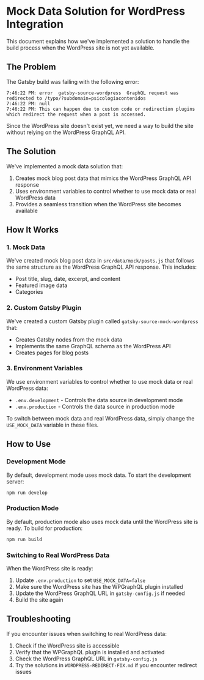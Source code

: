 # Mock Data Solution for WordPress Integration

This document explains how we've implemented a solution to handle the build process when the WordPress site is not yet available.

## The Problem

The Gatsby build was failing with the following error:

```
7:46:22 PM: error  gatsby-source-wordpress  GraphQL request was redirected to /typo/?subdomain=psicologiacontenidos
7:46:22 PM: null
7:46:22 PM: This can happen due to custom code or redirection plugins which redirect the request when a post is accessed.
```

Since the WordPress site doesn't exist yet, we need a way to build the site without relying on the WordPress GraphQL API.

## The Solution

We've implemented a mock data solution that:

1. Creates mock blog post data that mimics the WordPress GraphQL API response
2. Uses environment variables to control whether to use mock data or real WordPress data
3. Provides a seamless transition when the WordPress site becomes available

## How It Works

### 1. Mock Data

We've created mock blog post data in `src/data/mock/posts.js` that follows the same structure as the WordPress GraphQL API response. This includes:

- Post title, slug, date, excerpt, and content
- Featured image data
- Categories

### 2. Custom Gatsby Plugin

We've created a custom Gatsby plugin called `gatsby-source-mock-wordpress` that:

- Creates Gatsby nodes from the mock data
- Implements the same GraphQL schema as the WordPress API
- Creates pages for blog posts

### 3. Environment Variables

We use environment variables to control whether to use mock data or real WordPress data:

- `.env.development` - Controls the data source in development mode
- `.env.production` - Controls the data source in production mode

To switch between mock data and real WordPress data, simply change the `USE_MOCK_DATA` variable in these files.

## How to Use

### Development Mode

By default, development mode uses mock data. To start the development server:

```bash
npm run develop
```

### Production Mode

By default, production mode also uses mock data until the WordPress site is ready. To build for production:

```bash
npm run build
```

### Switching to Real WordPress Data

When the WordPress site is ready:

1. Update `.env.production` to set `USE_MOCK_DATA=false`
2. Make sure the WordPress site has the WPGraphQL plugin installed
3. Update the WordPress GraphQL URL in `gatsby-config.js` if needed
4. Build the site again

## Troubleshooting

If you encounter issues when switching to real WordPress data:

1. Check if the WordPress site is accessible
2. Verify that the WPGraphQL plugin is installed and activated
3. Check the WordPress GraphQL URL in `gatsby-config.js`
4. Try the solutions in `WORDPRESS-REDIRECT-FIX.md` if you encounter redirect issues
